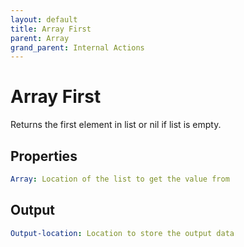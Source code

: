 ```yaml
---
layout: default
title: Array First
parent: Array
grand_parent: Internal Actions
---
```

# Array First
Returns the first element in list or nil if list is empty.

## Properties
```yaml
Array: Location of the list to get the value from
```

## Output
```yaml
Output-location: Location to store the output data
```
